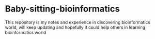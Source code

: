 # Baby-sitting-bioinformatics
This repository is my notes and experience in discovering bioinformatics world, will keep updating and hopefully it could help others in learning bioinformatics world
